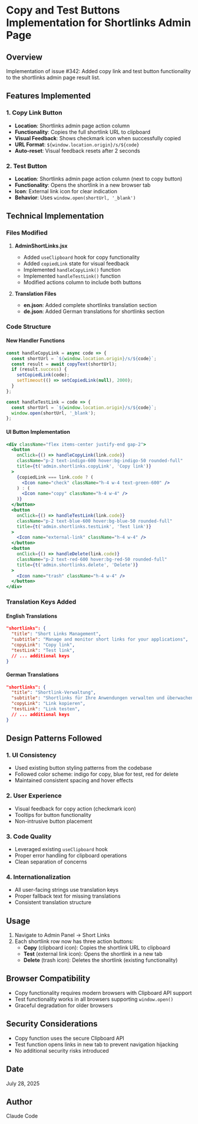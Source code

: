 # Copy and Test Buttons Implementation for Shortlinks Admin Page

## Overview

Implementation of issue #342: Added copy link and test button functionality to the shortlinks admin page result list.

## Features Implemented

### 1. Copy Link Button

- **Location**: Shortlinks admin page action column
- **Functionality**: Copies the full shortlink URL to clipboard
- **Visual Feedback**: Shows checkmark icon when successfully copied
- **URL Format**: `${window.location.origin}/s/${code}`
- **Auto-reset**: Visual feedback resets after 2 seconds

### 2. Test Button

- **Location**: Shortlinks admin page action column (next to copy button)
- **Functionality**: Opens the shortlink in a new browser tab
- **Icon**: External link icon for clear indication
- **Behavior**: Uses `window.open(shortUrl, '_blank')`

## Technical Implementation

### Files Modified

1. **AdminShortLinks.jsx**
   - Added `useClipboard` hook for copy functionality
   - Added `copiedLink` state for visual feedback
   - Implemented `handleCopyLink()` function
   - Implemented `handleTestLink()` function
   - Modified actions column to include both buttons

2. **Translation Files**
   - **en.json**: Added complete shortlinks translation section
   - **de.json**: Added German translations for shortlinks section

### Code Structure

#### New Handler Functions

```javascript
const handleCopyLink = async code => {
  const shortUrl = `${window.location.origin}/s/${code}`;
  const result = await copyText(shortUrl);
  if (result.success) {
    setCopiedLink(code);
    setTimeout(() => setCopiedLink(null), 2000);
  }
};

const handleTestLink = code => {
  const shortUrl = `${window.location.origin}/s/${code}`;
  window.open(shortUrl, '_blank');
};
```

#### UI Button Implementation

```jsx
<div className="flex items-center justify-end gap-2">
  <button
    onClick={() => handleCopyLink(link.code)}
    className="p-2 text-indigo-600 hover:bg-indigo-50 rounded-full"
    title={t('admin.shortlinks.copyLink', 'Copy link')}
  >
    {copiedLink === link.code ? (
      <Icon name="check" className="h-4 w-4 text-green-600" />
    ) : (
      <Icon name="copy" className="h-4 w-4" />
    )}
  </button>
  <button
    onClick={() => handleTestLink(link.code)}
    className="p-2 text-blue-600 hover:bg-blue-50 rounded-full"
    title={t('admin.shortlinks.testLink', 'Test link')}
  >
    <Icon name="external-link" className="h-4 w-4" />
  </button>
  <button
    onClick={() => handleDelete(link.code)}
    className="p-2 text-red-600 hover:bg-red-50 rounded-full"
    title={t('admin.shortlinks.delete', 'Delete')}
  >
    <Icon name="trash" className="h-4 w-4" />
  </button>
</div>
```

### Translation Keys Added

#### English Translations

```json
"shortlinks": {
  "title": "Short Links Management",
  "subtitle": "Manage and monitor short links for your applications",
  "copyLink": "Copy link",
  "testLink": "Test link",
  // ... additional keys
}
```

#### German Translations

```json
"shortlinks": {
  "title": "Shortlink-Verwaltung",
  "subtitle": "Shortlinks für Ihre Anwendungen verwalten und überwachen",
  "copyLink": "Link kopieren",
  "testLink": "Link testen",
  // ... additional keys
}
```

## Design Patterns Followed

### 1. UI Consistency

- Used existing button styling patterns from the codebase
- Followed color scheme: indigo for copy, blue for test, red for delete
- Maintained consistent spacing and hover effects

### 2. User Experience

- Visual feedback for copy action (checkmark icon)
- Tooltips for button functionality
- Non-intrusive button placement

### 3. Code Quality

- Leveraged existing `useClipboard` hook
- Proper error handling for clipboard operations
- Clean separation of concerns

### 4. Internationalization

- All user-facing strings use translation keys
- Proper fallback text for missing translations
- Consistent translation structure

## Usage

1. Navigate to Admin Panel → Short Links
2. Each shortlink row now has three action buttons:
   - **Copy** (clipboard icon): Copies the shortlink URL to clipboard
   - **Test** (external link icon): Opens the shortlink in a new tab
   - **Delete** (trash icon): Deletes the shortlink (existing functionality)

## Browser Compatibility

- Copy functionality requires modern browsers with Clipboard API support
- Test functionality works in all browsers supporting `window.open()`
- Graceful degradation for older browsers

## Security Considerations

- Copy function uses the secure Clipboard API
- Test function opens links in new tab to prevent navigation hijacking
- No additional security risks introduced

## Date

July 28, 2025

## Author

Claude Code
